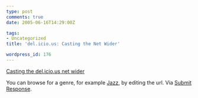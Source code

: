 ```yaml
---
type: post
comments: true
date: 2005-06-16T14:29:00Z

tags:
- Uncategorized
title: 'del.icio.us: Casting the Net Wider'

wordpress_id: 176
---
```


[Casting the del.icio.us net wider](http://blog.del.icio.us/blog/2005/06/casting_the_net.html)  

You can browse for a genre, for example [Jazz](http://del.icio.us/tag/system:filetype:mp3+jazz), by editing the url. Via [Submit Response](http://www.submitresponse.co.uk). 
